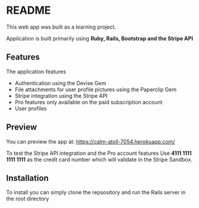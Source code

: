 # README

This web app was built as a learning project.

Application is built primarily using **Ruby, Rails, Bootstrap and the Stripe API**

## Features

The application features

* Authentication using the Devise Gem
* File attachments for user profile pictures using the Paperclip Gem
* Stripe integration using the Stripe API
* Pro features only available on the paid subscription account
* User profiles


## Preview

You can preview the app at: https://calm-atoll-7054.herokuapp.com/

To test the Stripe API integration and the Pro account features Use **4111 1111 1111 1111** as the credit card number which will validate in the Stripe Sandbox.

## Installation

To install you can simply clone the repsository and run the Rails server in the root directory






